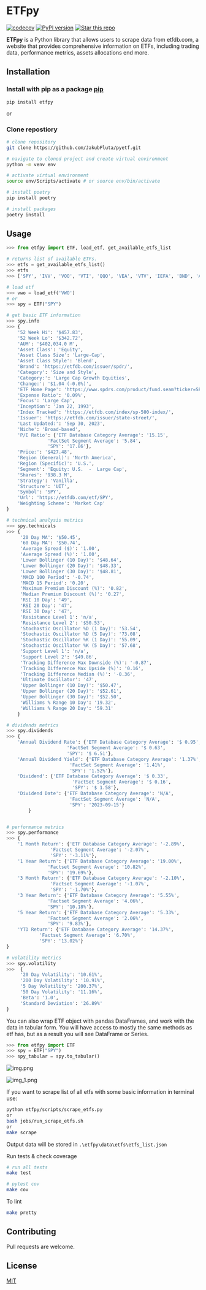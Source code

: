 # ETFpy
[![codecov](https://codecov.io/gh/JakubPluta/pyetf/graph/badge.svg?token=736JAQGR1C)](https://codecov.io/gh/JakubPluta/pyetf)
[![PyPI version](https://badge.fury.io/py/etfpy.svg)](https://badge.fury.io/py/etfpy)
<a target="new" href="https://github.com/JakubPluta/pyetf"><img border=0 src="https://img.shields.io/github/stars/JakubPluta/pyetf.svg?style=social&label=Star&maxAge=60" alt="Star this repo"></a>

**ETFpy** is a Python library that allows users to scrape data from etfdb.com, 
a website that provides comprehensive information on ETFs, 
including trading data, performance metrics, assets allocations end more. 

## Installation

### Install with pip as a package [pip](https://pypi.org/project/etfpy)
```
pip install etfpy
```
or

### Clone repostiory
```bash
# clone repository
git clone https://github.com/JakubPluta/pyetf.git
```
```bash
# navigate to cloned project and create virtual environment
python -m venv env
```
```bash
# activate virtual environment
source env/Scripts/activate # or source env/bin/activate
```

```python
# install poetry
pip install poetry
```

```python
# install packages
poetry install
```

## Usage

```python
>>> from etfpy import ETF, load_etf, get_available_etfs_list

# returns list of available ETFs.
>>> etfs = get_available_etfs_list()
>>> etfs
>>> ['SPY', 'IVV', 'VOO', 'VTI', 'QQQ', 'VEA', 'VTV', 'IEFA', 'BND', 'AGG', 'VUG', 'IJH', ... ]

# load etf
>>> vwo = load_etf('VWO')
# or
>>> spy = ETF("SPY")

# get basic ETF information
>>> spy.info
>>> {
    '52 Week Hi': '$457.83',
    '52 Week Lo': '$342.72',
    'AUM': '$402,034.0 M',
    'Asset Class': 'Equity',
    'Asset Class Size': 'Large-Cap',
    'Asset Class Style': 'Blend',
    'Brand': 'https://etfdb.com/issuer/spdr/',
    'Category': 'Size and Style',
    'Category:': 'Large Cap Growth Equities',
    'Change:': '$1.04 (-0.0%)',
    'ETF Home Page': 'https://www.spdrs.com/product/fund.seam?ticker=SPY',
    'Expense Ratio': '0.09%',
    'Focus': 'Large Cap',
    'Inception': 'Jan 22, 1993',
    'Index Tracked': 'https://etfdb.com/index/sp-500-index/',
    'Issuer': 'https://etfdb.com/issuer/state-street/',
    'Last Updated:': 'Sep 30, 2023',
    'Niche': 'Broad-based',
    'P/E Ratio': {'ETF Database Category Average': '15.15',
               'FactSet Segment Average': '5.84',
               'SPY': '17.86'},
    'Price:': '$427.48',
    'Region (General)': 'North America',
    'Region (Specific)': 'U.S.',
    'Segment': 'Equity: U.S.  -  Large Cap',
    'Shares': '938.3 M',
    'Strategy': 'Vanilla',
    'Structure': 'UIT',
    'Symbol': 'SPY',
    'Url': 'https://etfdb.com/etf/SPY',
    'Weighting Scheme': 'Market Cap'
}

# technical analysis metrics
>>> spy.technicals
>>> {
     '20 Day MA': '$50.45',
     '60 Day MA': '$50.74',
     'Average Spread ($)': '1.00',
     'Average Spread (%)': '1.00',
     'Lower Bollinger (10 Day)': '$48.64',
     'Lower Bollinger (20 Day)': '$48.33',
     'Lower Bollinger (30 Day)': '$48.81',
     'MACD 100 Period': '-0.74',
     'MACD 15 Period': '0.20',
     'Maximum Premium Discount (%)': '0.82',
     'Median Premium Discount (%)': '0.27',
     'RSI 10 Day': '49',
     'RSI 20 Day': '47',
     'RSI 30 Day': '47',
     'Resistance Level 1': 'n/a',
     'Resistance Level 2': '$50.53',
     'Stochastic Oscillator %D (1 Day)': '53.54',
     'Stochastic Oscillator %D (5 Day)': '73.08',
     'Stochastic Oscillator %K (1 Day)': '55.09',
     'Stochastic Oscillator %K (5 Day)': '57.68',
     'Support Level 1': 'n/a',
     'Support Level 2': '$49.86',
     'Tracking Difference Max Downside (%)': '-0.87',
     'Tracking Difference Max Upside (%)': '0.16',
     'Tracking Difference Median (%)': '-0.36',
     'Ultimate Oscillator': '47',
     'Upper Bollinger (10 Day)': '$50.47',
     'Upper Bollinger (20 Day)': '$52.61',
     'Upper Bollinger (30 Day)': '$52.50',
     'Williams % Range 10 Day': '19.32',
     'Williams % Range 20 Day': '59.31'
    }

# dividends metrics
>>> spy.dividends
>>> {
    'Annual Dividend Rate': {'ETF Database Category Average': '$ 0.95',
                      'FactSet Segment Average': '$ 0.63',
                      'SPY': '$ 6.51'},
    'Annual Dividend Yield': {'ETF Database Category Average': '1.37%',
                       'FactSet Segment Average': '1.41%',
                       'SPY': '1.52%'},
    'Dividend': {'ETF Database Category Average': '$ 0.33',
                        'FactSet Segment Average': '$ 0.16',
                        'SPY': '$ 1.58'},
    'Dividend Date': {'ETF Database Category Average': 'N/A',
                       'FactSet Segment Average': 'N/A',
                       'SPY': '2023-09-15'}
        }


# performance metrics
>>> spy.performance
>>> {
    '1 Month Return': {'ETF Database Category Average': '-2.89%',
                'Factset Segment Average': '-2.07%',
                'SPY': '-3.11%'},
    '1 Year Return': {'ETF Database Category Average': '19.00%',
               'Factset Segment Average': '10.82%',
               'SPY': '19.69%'},
    '3 Month Return': {'ETF Database Category Average': '-2.10%',
                'Factset Segment Average': '-1.07%',
                'SPY': '-1.70%'},
    '3 Year Return': {'ETF Database Category Average': '5.55%',
               'Factset Segment Average': '4.06%',
               'SPY': '10.18%'},
    '5 Year Return': {'ETF Database Category Average': '5.33%',
               'Factset Segment Average': '2.06%',
               'SPY': '9.83%'},
    'YTD Return': {'ETF Database Category Average': '14.37%',
            'Factset Segment Average': '6.70%',
            'SPY': '13.02%'}
}

# volatility metrics
>>> spy.volatility
>>>  {
     '20 Day Volatility': '10.61%',
     '200 Day Volatility': '10.91%',
     '5 Day Volatility': '200.37%',
     '50 Day Volatility': '11.16%',
     'Beta': '1.0',
     'Standard Deviation': '26.89%'
}
```
You can also wrap ETF object with pandas DataFrames, and work with the data in tabular form.
You will have access to mostly the same methods as etf has, but as a result you will see DataFrame or Series.

```python
>>> from etfpy import ETF
>>> spy = ETF("SPY")
>>> spy_tabular = spy.to_tabular()
```
![img.png](assets/img.png)

![img_1.png](assets/img_1.png)


If you want to scrape list of all etfs with some basic information in terminal use:
```bash
python etfpy/scripts/scrape_etfs.py
or 
bash jobs/run_scrape_etfs.sh
or
make scrape
```
Output data will be stored in `.\etfpy\data\etfs\etfs_list.json`

Run tests & check coverage 
```bash
# run all tests
make test

# pytest cov
make cov
```

To lint
```bash
make pretty
```


## Contributing
Pull requests are welcome.

## License
[MIT](https://choosealicense.com/licenses/mit/)

